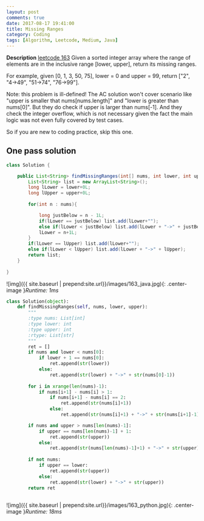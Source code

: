 ```yaml
---
layout: post
comments: true
date: 2017-08-17 19:41:00
title: Missing Ranges
category: Coding
tags: [Algorithm, Leetcode, Medium, Java]
---
```


**Description**
[leetcode 163](https://leetcode.com/problems/missing-ranges/description/)
Given a sorted integer array where the range of elements are in the inclusive range [lower, upper], return its missing ranges.

For example, given [0, 1, 3, 50, 75], lower = 0 and upper = 99, return ["2", "4->49", "51->74", "76->99"].

Note: this problem is ill-defined! The AC solution won't cover scenario like "upper is smaller that nums[nums.length]" and "lower is greater than nums[0]". But they do check if upper is larger than nums[-1].
And they check the integer overflow, which is not necessary given the fact the main logic was not even fully covered by test cases.

So if you are new to coding practice, skip this one.

## One pass solution

```java
class Solution {

    public List<String> findMissingRanges(int[] nums, int lower, int upper) {
        List<String> list = new ArrayList<String>();
        long lLower = lower+0L;
        long lUpper = upper+0L;
        
        for(int n : nums){

            long justBelow = n - 1L;
            if(lLower == justBelow) list.add(lLower+"");
            else if(lLower < justBelow) list.add(lLower + "->" + justBelow);
            lLower = n+1L;
        }
        if(lLower == lUpper) list.add(lLower+"");
        else if(lLower < lUpper) list.add(lLower + "->" + lUpper);
        return list;
    }
  
}
```
![img]({{ site.baseurl | prepend:site.url}}/images/163_java.jpg){: .center-image }*Runtime: 1ms*

```python
class Solution(object):
    def findMissingRanges(self, nums, lower, upper):
        """
        :type nums: List[int]
        :type lower: int
        :type upper: int
        :rtype: List[str]
        """
        ret = []
        if nums and lower < nums[0]:
            if lower + 1 == nums[0]:
                ret.append(str(lower))
            else:
                ret.append(str(lower) + "->" + str(nums[0]-1))
                
        for i in xrange(len(nums)-1):
            if nums[i+1] - nums[i] > 1:
                if nums[i+1] - nums[i] == 2:
                    ret.append(str(nums[i]+1))
                else:
                    ret.append(str(nums[i]+1) + "->" + str(nums[i+1]-1))

        if nums and upper > nums[len(nums)-1]:
            if upper == nums[len(nums)-1] + 1:
                ret.append(str(upper))
            else:
                ret.append(str(nums[len(nums)-1]+1) + "->" + str(upper))
        
        if not nums:
            if upper == lower:
                ret.append(str(upper))
            else:
                ret.append(str(lower) + "->" + str(upper))
        return ret
                    
```
![img]({{ site.baseurl | prepend:site.url}}/images/163_python.jpg){: .center-image }*Runtime: 18ms*
